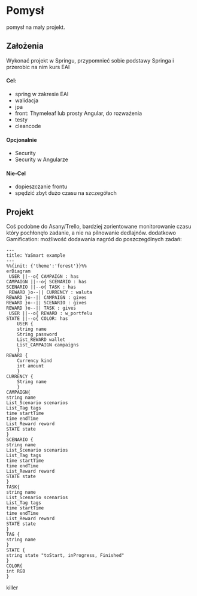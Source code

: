 # Pomysł 
pomysł na mały projekt. 
## Założenia
Wykonać projekt w Springu, przypomnieć sobie podstawy Springa i przerobic na nim kurs EAI
#### Cel:
- spring w zakresie EAI
- walidacja
- jpa
- front: Thymeleaf lub prosty Angular, do rozważenia
- testy
- cleancode
#### Opcjonalnie
- Security
- Security w Angularze
#### Nie-Cel
- dopieszczanie frontu
- spędzić zbyt dużo czasu na szczegółach
## Projekt
Coś podobne do Asany/Trello, bardziej zorientowane monitorowanie czasu który pochłonęło zadanie, a nie na pilnowanie dedlajnów. dodatkowo Gamification: możliwość dodawania nagród do poszczególnych zadań:

```mermaid
---
title: YaSmart example
---
%%{init: {'theme':'forest'}}%%
erDiagram
 USER ||--o{ CAMPAIGN : has
CAMPAIGN ||--o{ SCENARIO : has
SCENARIO ||--o{ TASK : has
 REWARD }o--|| CURRENCY : waluta
REWARD }o--|| CAMPAIGN : gives
REWARD }o--|| SCENARIO : gives
REWARD }o--|| TASK : gives
 USER ||--o{ REWARD : w_portfelu
STATE ||--o{ COLOR: has
    USER {
    string name
    String password
    List_REWARD wallet
    List_CAMPAIGN campaigns    
    }
REWARD {
    Currency kind
    int amount
    }
CURRENCY {
    String name
    }
CAMPAIGN{
string name
List_Scenario scenarios
List_Tag tags
time startTime
time endTime
List_Reward reward
STATE state
}
SCENARIO {
string name
List_Scenario scenarios
List_Tag tags
time startTime
time endTime
List_Reward reward
STATE state
}
TASK{
string name
List_Scenario scenarios
List_Tag tags
time startTime
time endTime
List_Reward reward
STATE state
}
TAG {
string name
}
STATE {
string state "toStart, inProgress, Finished"
}
COLOR{
int RGB
}
```

killer
